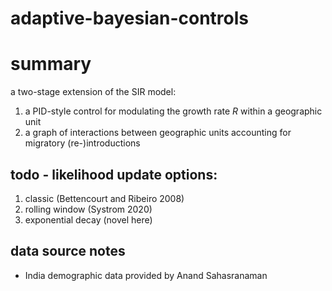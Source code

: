 # adaptive-bayesian-controls

# summary
a two-stage extension of the SIR model: 
1. a PID-style control for modulating the growth rate <i>R</i> within a geographic unit
2. a graph of interactions between geographic units accounting for migratory (re-)introductions

## todo - likelihood update options:
1. classic (Bettencourt and Ribeiro 2008)
2. rolling window (Systrom 2020)
3. exponential decay (novel here)

## data source notes
- India demographic data provided by Anand Sahasranaman 